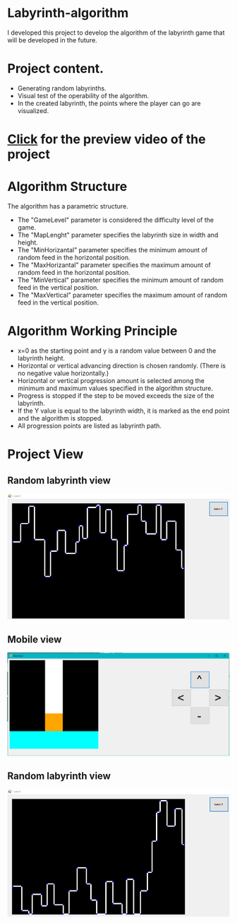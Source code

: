 # Labyrinth-algorithm
I developed this project to develop the algorithm of the labyrinth game that will be developed in the future.

# Project content.
- Generating random labyrinths.
- Visual test of the operability of the algorithm.
- In the created labyrinth, the points where the player can go are visualized.

# [Click](https://vimeo.com/568468250) for the preview video of the project

# Algorithm Structure

The algorithm has a parametric structure.

- The "GameLevel" parameter is considered the difficulty level of the game.
- The "MapLenght" parameter specifies the labyrinth size in width and height.
- The "MinHorizantal" parameter specifies the minimum amount of random feed in the horizontal position.
- The "MaxHorizantal" parameter specifies the maximum amount of random feed in the horizontal position.
- The "MinVertical" parameter specifies the minimum amount of random feed in the vertical position.
- The "MaxVertical"  parameter specifies the maximum amount of random feed in the vertical position.

# Algorithm Working Principle

- x=0 as the starting point and y is a random value between 0 and the labyrinth height.
- Horizontal or vertical advancing direction is chosen randomly. (There is no negative value horizontally.)
- Horizontal or vertical progression amount is selected among the minimum and maximum values ​​specified in the algorithm structure.
- Progress is stopped if the step to be moved exceeds the size of the labyrinth.
- If the Y value is equal to the labyrinth width, it is marked as the end point and the algorithm is stopped.
- All progression points are listed as labyrinth path.

# Project View

## Random labyrinth view
![](ReadMeImages/8.png)

## Mobile view
![](ReadMeImages/7.png)

## Random labyrinth view
![](ReadMeImages/9.png)
